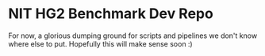 # NIT HG2 Benchmark Dev Repo

For now, a glorious dumping ground for scripts and pipelines we don't know where
else to put. Hopefully this will make sense soon :)
